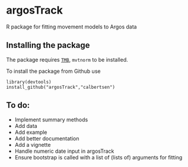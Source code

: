 # argosTrack

R package for fitting movement models to Argos data

## Installing the package

The package requires [`TMB`](http://www.tmb-project.org), `mvtnorm` to be installed.

To install the package from Github use

```
library(devtools)
install_github("argosTrack","calbertsen")
```

## To do:

- Implement summary methods
- Add data
- Add example
- Add better documentation
- Add a vignette
- Handle numeric date input in argosTrack
- Ensure bootstrap is called with a list of (lists of) arguments for fitting

